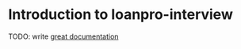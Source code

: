 # Introduction to loanpro-interview

TODO: write [great documentation](http://jacobian.org/writing/what-to-write/)
